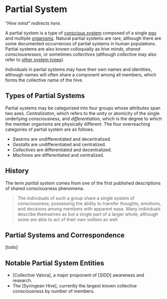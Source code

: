 # Partial System
_"Hive mind" redirects here._

A partial system is a type of [conscious system](https://en.wikipedia.org/wiki/Consciousness) composed of a single [ego](https://en.wikipedia.org/wiki/Id,_ego_and_super-ego#Ego) and multiple [organisms](https://en.wikipedia.org/wiki/Organism). Natural partial systems are rare, although there are some documented occurrences of partial systems in human populations. Partial systems are also known colloquially as _hive minds_, _shared consciousnesses_, or sometimes _collectives_ (although _collective_ may also refer to [other system types](https://morethanone.info)).

Individuals in partial systems may have their own names and identities, although names will often share a component among all members, which forms the collective name of the hive.

## Types of Partial Systems

Partial systems may be categorized into four groups whose attributes span two axes. _Centralizaton_, which refers to the unity or atomicity of the single underlying consciousness, and _differentiation_, which is the degree to which the member organisms are physically different. The four overreaching categories of partial system are as follows.

- _Swarms_ are undifferentiated and decentralized.
- _Gestalts_ are undifferentiated and centralized.
- _Collectives_ are differentiated and decentralized.
- _Machines_ are differentiated and centralized.

## History

The term _partial system_ comes from one of the first published descriptions of shared consciousness phenomena.

> The individuals of such a group share a single system of consciousness; possessing the ability to transfer thoughts, emotions, and decisions among members with apparent ease. Many individuals describe themselves as but a single part of a larger whole, although some are able to act of their own volition as well.

## Partial Systems and Correspondence

[todo]

## Notable Partial System Entities

- [Collective Valora], a major proponent of [SIDD] awareness and research.
- The [Syringean Hive], currently the largest known collective consciousness by number of members.

